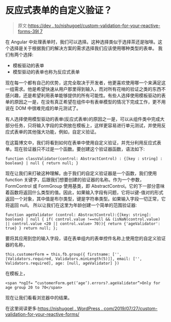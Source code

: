 # 反应式表单的自定义验证？

> 原文:[https://dev . to/nishugoel/custom-validation-for-your-reactive-forms-39l 7](https://dev.to/nishugoel/custom-validation-for-your-reactive-forms-39l7)

在 Angular 中处理表单时，我们可以选择。这种选择类似于选择茶还是咖啡。这个选择是关于根据我们的解决方案的需求选择我们应该使用哪种类型的表单。
我们有两个选择:

*   模板驱动的表单
*   模型驱动的表单也称为反应式表单

现在每一个都有自己的优势，这完全取决于开发者，他更喜欢使用哪一个来满足这一组需求。他是希望快速从用户那里得到输入，而对所有花哨的验证之类的东西不感兴趣，还是希望利用表单能够提供的所有可能性。有些人选择使用模板驱动的表单的原因之一是，在没有真正希望在组件中有表单模型的情况下完成工作，更不用说在 DOM 中很难完成的单元测试了。

有人选择使用模型驱动的表单(反应式表单)的原因之一是，可以从组件类中完成大部分任务，只将输入字段的实例放在模板上，这样更容易进行单元测试，并使用反应式表单的其他强大功能，例如，自定义验证。

在这篇博文中，我们将看到如何在表单中使用自定义验证，并充分利用反应式表单。现在验证器只不过是一个函数。要创建这个验证器函数，语法如下:

`function classValidator(control: AbstractControl) : {[key : string] : boolean} | null {
return null;
}`

现在让我们来打破这种理解。由于我们的自定义验证器是一个函数，我们使用 function 关键字，后跟我们想要创建的验证器的名称。作为一个参数，FormControl 或 FormGroup 使用基类，即 AbstractControl。它的下一部分意味着函数将返回什么类型的值。因此，如果输入字段有问题，它将以键-值对的形式返回一个对象，其中值是布尔类型，键是字符串类型。如果输入字段一切正常，它将返回 null。
所以让我们在这里为年龄创建一个简单的范围验证器:

`function ageValidator (control: AbstractControl):{[key: string]: boolean} | null {
if( control.value !==null && (isNaN(control.value) || control.value <20 || control.value> 70)){
return {'ageValidator': true}
}
return null;
};`

要将其应用到您的输入字段，请在表单组内的表单控件名称上使用您的自定义验证器的名称，

`this.customerForm = this.fb.group({
firstname: ['', [Validators.required, Validators.minLength(5)]],
email: ['', Validators.required],
age: [null, ageValidator]
})`

在模板上，

`<span *ngIf= “customerForm.get(‘age’).errors?.ageValidator”>Only for age group 20 to 70</span>`

现在让我们看看浏览器中的结果。

在这里阅读更多:[https://nishugoel . WordPress . com/2019/07/27/custom-validation-for-your-reactive-forms/](https://nishugoel.wordpress.com/2019/07/27/custom-validation-for-your-reactive-forms/)